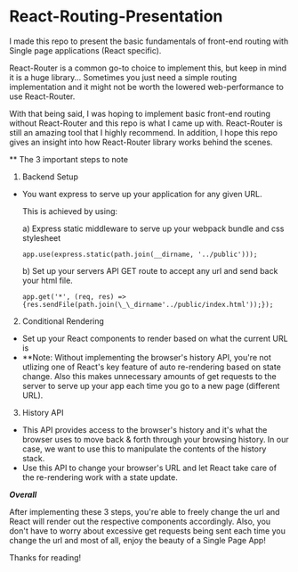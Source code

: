 # React-Routing-Presentation

I made this repo to present the basic fundamentals of front-end routing with Single page applications (React specific).

React-Router is a common go-to choice to implement this, but keep in mind it is a huge library... Sometimes you just need a simple routing implementation and it might not be worth the lowered web-performance to use React-Router.

With that being said, I was hoping to implement basic front-end routing without React-Router and this repo is what I came up with. React-Router is still an amazing tool that I highly recommend. In addition, I hope this repo gives an insight into how React-Router library works behind the scenes.

\*\* The 3 important steps to note

1. Backend Setup

- You want express to serve up your application for any given URL.

  This is achieved by using:

  a) Express static middleware to serve up your webpack bundle and css stylesheet

  `app.use(express.static(path.join(__dirname, '../public')));`

  b) Set up your servers API GET route to accept any url and send back your html file.

  `app.get('*', (req, res) => {res.sendFile(path.join(\_\_dirname'../public/index.html'));});`

2. Conditional Rendering

- Set up your React components to render based on what the current URL is
- \*\*Note: Without implementing the browser's history API, you're not utlizing one of React's key feature of auto re-rendering based on state change. Also this makes unnecessary amounts of get requests to the server to serve up your app each time you go to a new page (different URL).

3. History API

- This API provides access to the browser's history and it's what the browser uses to move back & forth through your browsing history. In our case, we want to use this to manipulate the contents of the history stack.
- Use this API to change your browser's URL and let React take care of the re-rendering work with a state update.

**_Overall_**

After implementing these 3 steps, you're able to freely change the url and React will render out the respective components accordingly. Also, you don't have to worry about excessive get requests being sent each time you change the url and most of all, enjoy the beauty of a Single Page App!

Thanks for reading!
